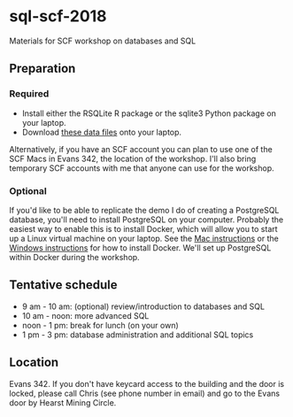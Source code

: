 # sql-scf-2018

Materials for SCF workshop on databases and SQL

## Preparation

### Required

- Install either the RSQLite R package or the sqlite3 Python package on your laptop.
- Download [these data files](http://www.stat.berkeley.edu/share/paciorek/tutorial-databases-data.zip) onto your laptop.

Alternatively, if you have an SCF account you can plan to use one of the SCF Macs in Evans 342, the location of the workshop. I'll also bring temporary SCF accounts with me that anyone can use for the workshop.

### Optional

If you'd like to be able to replicate the demo I do of creating a PostgreSQL database, you'll need to install PostgreSQL on your computer. Probably the easiest way to enable this is to install Docker, which will allow you to start up a Linux virtual machine on your laptop. See the [Mac instructions](https://docs.docker.com/docker-for-mac/install/) or the [Windows instructions](https://docs.docker.com/docker-for-windows/install/) for how to install Docker. We'll set up PostgreSQL within Docker during the workshop.

## Tentative schedule

- 9 am - 10 am: (optional) review/introduction to databases and SQL
- 10 am - noon: more advanced SQL
- noon - 1 pm: break for lunch (on your own)
- 1 pm - 3 pm: database administration and additional SQL topics

## Location 

Evans 342. If you don't have keycard access to the building and the door is locked, please call Chris (see phone number in email) and go to the Evans door by Hearst Mining Circle.
